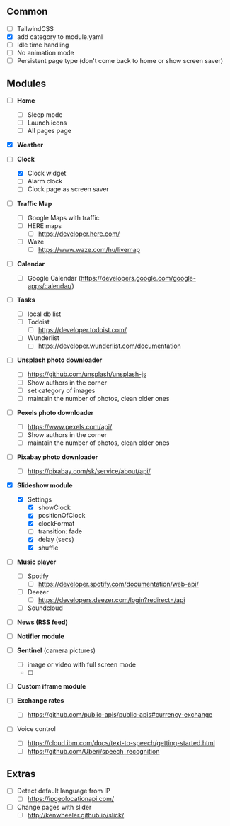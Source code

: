 
## Common

- [ ] TailwindCSS
- [x] add category to module.yaml
- [ ] Idle time handling
- [ ] No animation mode
- [ ] Persistent page type (don't come back to home or show screen saver)

## Modules
- [ ] **Home**
  - [ ] Sleep mode
  - [ ] Launch icons
  - [ ] All pages page

- [x] **Weather**

- [ ] **Clock**
  - [x] Clock widget
  - [ ] Alarm clock
  - [ ] Clock page as screen saver

- [ ] **Traffic Map**
  - [ ] Google Maps with traffic
  - [ ] HERE maps
    - [ ] https://developer.here.com/
  - [ ] Waze
    - [ ] https://www.waze.com/hu/livemap

- [ ] **Calendar**
  - [ ] Google Calendar (https://developers.google.com/google-apps/calendar/)

- [ ] **Tasks**
  - [ ] local db list
  - [ ] Todoist
    - [ ] https://developer.todoist.com/
  - [ ] Wunderlist
    - [ ] https://developer.wunderlist.com/documentation

- [ ] **Unsplash photo downloader**
  - [ ] https://github.com/unsplash/unsplash-js
  - [ ] Show authors in the corner
  - [ ] set category of images
  - [ ] maintain the number of photos, clean older ones

- [ ] **Pexels photo downloader**
  - [ ] https://www.pexels.com/api/
  - [ ] Show authors in the corner
  - [ ] maintain the number of photos, clean older ones

- [ ] **Pixabay photo downloader**
  - [ ] https://pixabay.com/sk/service/about/api/

- [x] **Slideshow module**
  - [x] Settings
    - [x] showClock
    - [x] positionOfClock
    - [x] clockFormat
    - [ ] transition: fade
    - [x] delay (secs)
    - [x] shuffle

- [ ] **Music player**
  - [ ] Spotify
    - [ ] https://developer.spotify.com/documentation/web-api/
  - [ ] Deezer
    - [ ] https://developers.deezer.com/login?redirect=/api
  - [ ] Soundcloud

- [ ] **News (RSS feed)**

- [ ] **Notifier module**

- [ ] **Sentinel** (camera pictures)
  - [ ] image or video with full screen mode
  - [ ] 

- [ ] **Custom iframe module**

- [ ] **Exchange rates**
  - [ ] https://github.com/public-apis/public-apis#currency-exchange

- [ ] Voice control
  - [ ] https://cloud.ibm.com/docs/text-to-speech/getting-started.html
  - [ ] https://github.com/Uberi/speech_recognition

## Extras
- [ ] Detect default language from IP
  - [ ] https://ipgeolocationapi.com/
- [ ] Change pages with slider
  - [ ] http://kenwheeler.github.io/slick/
